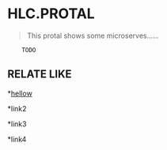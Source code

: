 # HLC.PROTAL


> This protal shows  some  microserves......

        TODO

## RELATE LIKE

*[hellow](http://www.google.com.tw)

*link2

*link3

*link4



